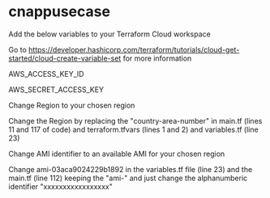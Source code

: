 # cnappusecase


Add the below variables to your Terraform Cloud workspace

Go to https://developer.hashicorp.com/terraform/tutorials/cloud-get-started/cloud-create-variable-set for more information

AWS_ACCESS_KEY_ID

AWS_SECRET_ACCESS_KEY



Change Region to your chosen region

Change the Region by replacing the "country-area-number" in main.tf (lines 11 and 117 of code) and terraform.tfvars (lines 1 and 2) and variables.tf (line 23)



Change AMI identifier to an available AMI for your chosen region

Change ami-03aca9024229b1892 in the variables.tf file (line 23) and the main.tf (line 112) keeping the "ami-" and just change the alphanumberic identifier "xxxxxxxxxxxxxxxxx"
